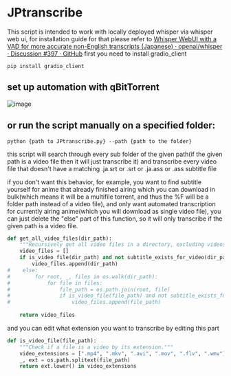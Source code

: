 # JPtranscribe
This script is intended to work with locally deployed whisper via whisper web ui, for installation guide for that please refer to [Whisper WebUI with a VAD for more accurate non-English transcripts (Japanese) · openai/whisper · Discussion #397 · GitHub](https://github.com/openai/whisper/discussions/397)
first you need to install gradio_client
```
pip install gradio_client
```
## set up automation with qBitTorrent
![image](https://github.com/DvirFederacia/JPtranscribe/assets/52207204/55813f1a-57f3-4e25-b98d-17df92bdd09d)

## or run the script manually on a specified folder:
```
python {path to JPtranscribe.py} --path {path to the folder}
```
this script will search through every sub folder of the given path(if the given path is a video file then it will just transcribe it) and transcribe every video file that doesn't have a matching .ja.srt or .srt or .ja.ass or .ass subtitle file

if you don't want this behavior, for example, you want to find subtitle yourself for anime that already finished airing which you can download in bulk(which means it will be a multifile torrent, and thus the %F will be a folder path instead of a video file), and only want automated transcription for currently airing anime(which you will download as single video file), you can just delete the "else" part of this function, so it will only transcribe if the given path is a video file.
```python
def get_all_video_files(dir_path):
    """Recursively get all video files in a directory, excluding videos that already have subtitles."""
    video_files = []
    if is_video_file(dir_path) and not subtitle_exists_for_video(dir_path):
        video_files.append(dir_path)
#    else:
#        for root, _, files in os.walk(dir_path):
#            for file in files:
#                file_path = os.path.join(root, file)
#                if is_video_file(file_path) and not subtitle_exists_for_video(file_path):
#                    video_files.append(file_path)
                
    return video_files
```
and you can edit what extension you want to transcribe by editing this part
```python
def is_video_file(file_path):
    """Check if a file is a video by its extension."""
    video_extensions = [".mp4", ".mkv", ".avi", ".mov", ".flv", ".wmv"] #edit this
    _, ext = os.path.splitext(file_path)
    return ext.lower() in video_extensions
```
